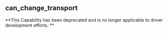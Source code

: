 ## can\_change\_transport

**This Capability has been deprecated and is no longer applicable to driver development efforts. **


